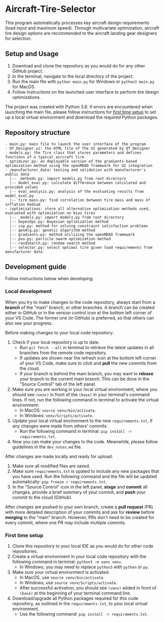 # Aircraft-Tire-Selector
This program automatically processes key aircraft design requirements (load input and maximum speed). Through multivariate optimization, aircraft tire design options are recommended to the aircraft landing gear designers for selection. 

## Setup and Usage  
1. Download and clone the repository as you would do for any other GitHub project. 
2. In the terminal, navigate to the local directory of the project. 
3. Run the main file with `python main.py` for Windows or `python3 main.py` for MacOS. 
4. Follow instructions on the launched user interface to perform tire design optimizations. 

The project was created with Python 3.8. If errors are encountered when launching the main file, please follow instructions for [first time setup](#first-time-setup) to set up a local virtual environment and download the required Python packages. 

## Repository structure 
```
- main.py: main file to launch the user interface of the program 
- QT_Designer.ui: the HTML file of the UI generated by QT Designer 
- models.py: the Tire class that stores parameters and defines functions of a typical aircraft tire 
- optimizer.py: an deployable version of the gradients-based optimization method using the openMDAO framework for UI integration 
- /manufacturer_data: testing and validation with manufacturer's public data
  |-- _methods.py: import models.py from root directory 
  |-- model_eval.py: calculate difference between calculated and provided values 
  |-- eval_analysis.py: analysis of the evaluating results from model_eval.py 
  |-- tire_mass.py: find correlation between tire mass and mass of inflation medium 
- /optimizations: store all alternative optimization methods used, evaluated with optimization on bias tires 
  |-- _models.py: import models.py from root directory 
  |-- bayesOps.py: Bayesian optimization method 
  |-- csp.py: method for solving constraint satisfaction problems 
  |-- genAlg.py: genetic algorithm method 
  |-- gradients.py: method utilizing the openMDAO framework 
  |-- pso.py: particle swarm optimization method 
  |-- randSearch.py: random search method 
  |-- selector.py: select optimal tire given load requirements from manufacturer data
```

## Development guide 
Follow instructions below when developing: 

### Local development 

When you try to make changes to the code repository, always start from a **branch** of the "main" branch, or other branches. A branch can be created either in GitHub or in the version control icon at the bottom left corner of your VS Code. The former one (in GitHub) is preferred, so that others can also see your progress. 

Before making changes to your local code repository: 
1. Check if your local repository is up to date.
    - Run `git fetch --all` in terminal to retrieve the latest updates in all branches from the remote code repository. 
    - If updates are shown near the refresh icon at the bottom left corner of your VS Code, make sure to click and **pull** the new commits from the cloud. 
    - If your branch is behind the main branch, you may want to **rebase** your branch to the current main branch. This can be done in the "Source Control" tab of the left panel. 
3. Make sure you are working in your local virtual environment, where you should see `(venv)` in front of the `(base)` in your terminal's command lines. If not, run the following command in terminal to activate the virtual environment: 
    - In MacOS: `source venv/bin/activate`. 
    - In Windows: `venv/Scripts/activate`.
4. Update your local virtual environment to the new `requirements.txt`, if any changes were made from others' commits. 
    - Run the following command in terminal: `pip install -r requirements.txt`. 
5. Now you can make your changes to the code. Meanwhile, please follow guidelines in the `dev_notes.md` file. 

After changes are made locally and ready for upload: 
1. Make sure all modified files are saved. 
2. Make sure `requirements.txt` is upated to include any new packages that you have used. Run the following command and the file will be updated automatically: `pip freeze > requirements.txt`. 
3. In the "Source Control" icon in the left panel, **stage** and **commit** all changes, provide a brief summary of your commit, and **push** your commit to the cloud (GitHub). 

After changes are pushed to your own branch, create a **pull request** (PR) with more detailed description of your commits and ask for **review** before **merging** to the "main" branch. However, PRs don't need to be created for every commit, where one PR may include multiple commits. 

### First time setup 
1. Clone this repository to your local IDE as you would do for other code repositories. 
2. Create a virtual environment in your local code repository  with the following command in terminal: `python3 -m venv venv`. 
    - In Windows, you may need to replace `python3` with `python` or `py`. 
3. Make sure your virtual environment is activated. 
    - In MacOS, use `source venv/bin/activate`. 
    - In Windows, use `source venv/Scripts/activate`.  
    - After successful activation, you should see `(venv)` added in front of `(base)` at the beginning of your terminal command line. 
4. Download/upgrade all Python packages required for this code repository, as outlined in the `requirements.txt`, to your local virtual environment. 
    - Use the following command: `pip install -r requirements.txt`.  
